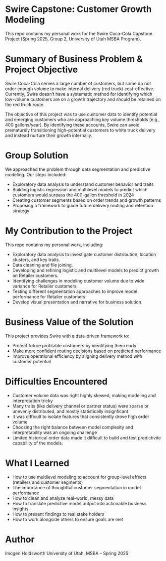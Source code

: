 # Swire Capstone: Customer Growth Modeling
This repo contains my personal work for the Swire Coca-Cola Capstone Project (Spring 2025, Group 2, University of Utah MSBA Program).

# Summary of Business Problem & Project Objective

Swire Coca-Cola serves a large number of customers, but some do not order enough volume  to make internal delivery (red truck) cost-effective. Currently, Swire doesn’t have a systematic method for identifying which low-volume customers are on a growth trajectory and should be retained on the red truck route.

The objective of this project was to use customer data to identify potential and emerging customers who are approaching key volume thresholds (e.g., 400 gallons/year). By identifying these accounts, Swire can avoid prematurely transitioning high-potential customers to white truck delivery and instead nurture their growth internally.

# Group Solution
We approached the problem through data segmentation and predictive modeling. 
Our steps included:
- Exploratory data analysis to understand customer behavior and traits
- Building logistic regression and multilevel models to predict which customers would surpass the 400-gallon threshold in 2024
- Creating customer segments based on order trends and growth patterns
- Proposing a framework to guide future delivery routing and retention strategy

# My Contribution to the Project
This repo contains my personal work, including:
- Exploratory data analysis to investigate customer distribution, location clusters, and key traits.
- Data cleaning and file joining.
- Developing and refining logistic and multilevel models to predict growth on Retailer customers. 
- Identifying challenges in modeling customer volume due to wide variance for Retailer customers. 
- Testing different segmentation approaches to improve model performance for Retailer customers.
- Develop visual presentation and narrative for business solution. 

# Business Value of the Solution
 This project provides Swire with a data-driven framework to:
- Protect future profitable customers by identifying them early
- Make more confident routing decisions based on predicted performance
- Improve operational efficiency by aligning delivery method with customer potential

# Difficulties Encountered
- Customer volume data was right highly skewed, making modeling and interpretation tricky
- Many traits (like delivery channel or partner status) were sparse or unevenly distributed, and mostly statistically insignficant
- It was difficult to isolate features that consistently drove high order volume
- Choosing the right balance between model complexity and interpretability was an ongoing challenge
- Limited historical order data made it difficult to build and test predictivite capability of the models.

# What I Learned
- How to use multilevel modeling to account for group-level effects (retailers and customer segments)
- The importance of thoughtful customer segmentation in model performance
- How to clean and analyze real-world, messy data
- How to translate predictive model output into actionable business insights
- How to present findings to real stake holders
- How to work alongside others to ensure goals are met

# Author
Imogen Holdsworth University of Utah, MSBA – Spring 2025
